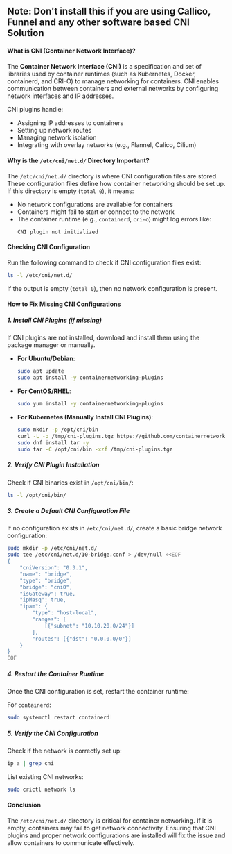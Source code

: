 ## Note: Don't install this if you are using Callico, Funnel and any other software based CNI Solution  

#### **What is CNI (Container Network Interface)?**  
The **Container Network Interface (CNI)** is a specification and set of libraries used by container runtimes (such as Kubernetes, Docker, containerd, and CRI-O) to manage networking for containers. CNI enables communication between containers and external networks by configuring network interfaces and IP addresses.

CNI plugins handle:  
- Assigning IP addresses to containers  
- Setting up network routes  
- Managing network isolation  
- Integrating with overlay networks (e.g., Flannel, Calico, Cilium)  

#### **Why is the `/etc/cni/net.d/` Directory Important?**  
The `/etc/cni/net.d/` directory is where CNI configuration files are stored. These configuration files define how container networking should be set up. If this directory is empty (`total 0`), it means:  
- No network configurations are available for containers  
- Containers might fail to start or connect to the network  
- The container runtime (e.g., `containerd`, `cri-o`) might log errors like:  
  ```
  CNI plugin not initialized
  ```

#### **Checking CNI Configuration**  
Run the following command to check if CNI configuration files exist:  
```bash
ls -l /etc/cni/net.d/
```
If the output is empty (`total 0`), then no network configuration is present.

#### **How to Fix Missing CNI Configurations**  

##### **1. Install CNI Plugins (if missing)**  
If CNI plugins are not installed, download and install them using the package manager or manually.

- **For Ubuntu/Debian**:  
  ```bash
  sudo apt update
  sudo apt install -y containernetworking-plugins
  ```

- **For CentOS/RHEL**:  
  ```bash
  sudo yum install -y containernetworking-plugins
  ```

- **For Kubernetes (Manually Install CNI Plugins)**:  
  ```bash
  sudo mkdir -p /opt/cni/bin
  curl -L -o /tmp/cni-plugins.tgz https://github.com/containernetworking/plugins/releases/download/v1.6.2/cni-plugins-linux-amd64-v1.6.2.tgz
  sudo dnf install tar -y
  sudo tar -C /opt/cni/bin -xzf /tmp/cni-plugins.tgz
  ```

##### **2. Verify CNI Plugin Installation**  
Check if CNI binaries exist in `/opt/cni/bin/`:  
```bash
ls -l /opt/cni/bin/
```

##### **3. Create a Default CNI Configuration File**  
If no configuration exists in `/etc/cni/net.d/`, create a basic bridge network configuration:  

```bash
sudo mkdir -p /etc/cni/net.d/
sudo tee /etc/cni/net.d/10-bridge.conf > /dev/null <<EOF
{
    "cniVersion": "0.3.1",
    "name": "bridge",
    "type": "bridge",
    "bridge": "cni0",
    "isGateway": true,
    "ipMasq": true,
    "ipam": {
        "type": "host-local",
        "ranges": [
            [{"subnet": "10.10.20.0/24"}]
        ],
        "routes": [{"dst": "0.0.0.0/0"}]
    }
}
EOF
```

##### **4. Restart the Container Runtime**  
Once the CNI configuration is set, restart the container runtime:  

For `containerd`:  
```bash
sudo systemctl restart containerd
```


##### **5. Verify the CNI Configuration**  
Check if the network is correctly set up:  
```bash
ip a | grep cni
```
List existing CNI networks:  
```bash
sudo crictl network ls
```

#### **Conclusion**  
The `/etc/cni/net.d/` directory is critical for container networking. If it is empty, containers may fail to get network connectivity. Ensuring that CNI plugins and proper network configurations are installed will fix the issue and allow containers to communicate effectively.
